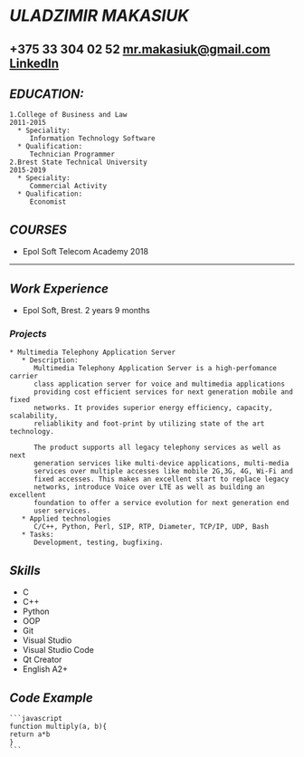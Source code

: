 # *ULADZIMIR MAKASIUK*
+375 33 304 02 52
mr.makasiuk@gmail.com
[LinkedIn](https://www.linkedin.com/in/vladimir-makasyuk-04982a175/)
---
## *EDUCATION:*
    1.College of Business and Law
    2011-2015
      * Speciality:
         Information Technology Software
      * Qualification:
         Technician Programmer
    2.Brest State Technical University
    2015-2019
      * Speciality:
         Commercial Activity
      * Qualification:
         Economist
## *COURSES*
   * Epol Soft Telecom Academy 2018
---
## *Work Experience*
   * Epol Soft, Brest.
     2 years 9 months
### *Projects*
    * Multimedia Telephony Application Server
       * Description:
          Multimedia Telephony Application Server is a high-perfomance carrier
          class application server for voice and multimedia applications
          providing cost efficient services for next generation mobile and fixed
          networks. It provides superior energy efficiency, capacity, scalability,
          reliablikity and foot-print by utilizing state of the art technology.
          
          The product supports all legacy telephony services as well as next
          generation services like multi-device applications, multi-media
          services over multiple accesses like mobile 2G,3G, 4G, Wi-Fi and
          fixed accesses. This makes an excellent start to replace legacy
          networks, introduce Voice over LTE as well as building an excellent
          foundation to offer a service evolution for next generation end
          user services.
       * Applied technologies
          C/C++, Python, Perl, SIP, RTP, Diameter, TCP/IP, UDP, Bash
       * Tasks:
          Development, testing, bugfixing.
## *Skills*
   * C
   * C++
   * Python
   * OOP
   * Git
   * Visual Studio
   * Visual Studio Code
   * Qt Creator
   * English A2+
   
## *Code Example*
    ```javascript
    function multiply(a, b){
    return a*b
    }
    ```

